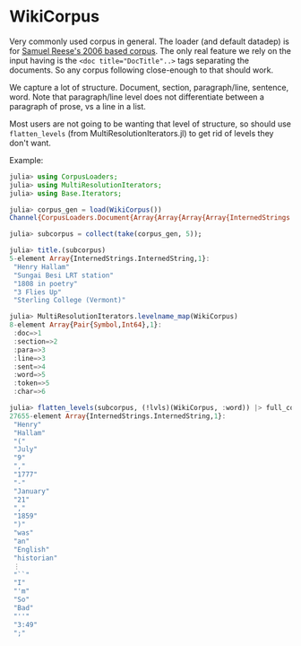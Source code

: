 # WikiCorpus

Very commonly used corpus in general.
The loader (and default datadep) is for [Samuel Reese's 2006 based corpus](http://www.lsi.upc.edu/~nlp/wikicorpus/).
The only real feature we rely on the input having is the `<doc title="DocTitle"..>` tags separating the documents.
So any corpus following close-enough to that should work.

We capture a lot of structure.
Document, section, paragraph/line, sentence, word.
Note that paragraph/line level does not differentiate between a paragraph of prose, vs a line in a list.

Most users are not going to be wanting that level of structure,
so should use `flatten_levels` (from MultiResolutionIterators.jl)  to get rid of levels they don't want.



Example:

```julia
julia> using CorpusLoaders;
julia> using MultiResolutionIterators;
julia> using Base.Iterators;

julia> corpus_gen = load(WikiCorpus())
Channel{CorpusLoaders.Document{Array{Array{Array{Array{InternedStrings.InternedString,1},1},1},1},InternedStrings.InternedString}}(sz_max:4,sz_curr:4)

julia> subcorpus = collect(take(corpus_gen, 5));

julia> title.(subcorpus)
5-element Array{InternedStrings.InternedString,1}:
 "Henry Hallam"
 "Sungai Besi LRT station"
 "1808 in poetry"
 "3 Flies Up"
 "Sterling College (Vermont)"

julia> MultiResolutionIterators.levelname_map(WikiCorpus)
8-element Array{Pair{Symbol,Int64},1}:
 :doc=>1
 :section=>2
 :para=>3
 :line=>3
 :sent=>4
 :word=>5
 :token=>5
 :char=>6

julia> flatten_levels(subcorpus, (!lvls)(WikiCorpus, :word)) |> full_consolidate #Lets just get a series of words
27655-element Array{InternedStrings.InternedString,1}:
 "Henry"
 "Hallam"
 "("
 "July"
 "9"
 ","
 "1777"
 "-"
 "January"
 "21"
 ","
 "1859"
 ")"
 "was"
 "an"
 "English"
 "historian"
 ⋮
 "``"
 "I"
 "'m"
 "So"
 "Bad"
 "''"
 "3:49"
 ";"

```
